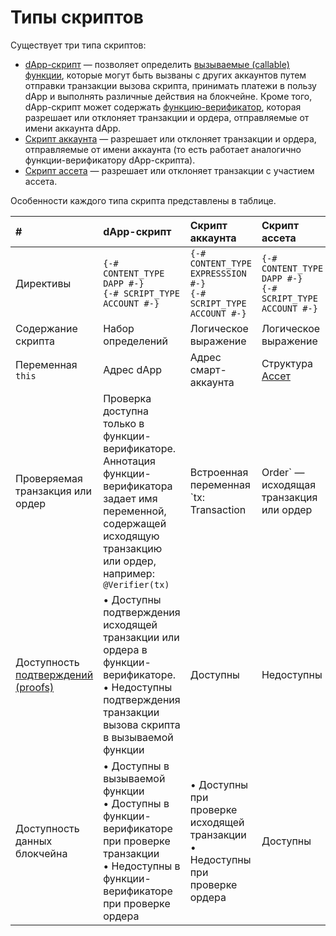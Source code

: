 # Типы скриптов

Существует три типа скриптов:

* [dApp-скрипт](/ru/ride/script/script-types/dapp-script) — позволяет определить [вызываемые (сallable) функции](/ru/ride/functions/callable-function), которые могут быть вызваны с других аккаунтов путем отправки транзакции вызова скрипта, принимать платежи в пользу dApp и выполнять различные действия на блокчейне. Кроме того, dApp-скрипт может содержать [функцию-верификатор](/ru/ride/functions/verifier-function), которая разрешает или отклоняет транзакции и ордера, отправляемые от имени аккаунта dApp.
* [Скрипт аккаунта](/ru/ride/script/script-types/account-script) — разрешает или отклоняет транзакции и ордера, отправляемые от имени аккаунта (то есть работает аналогично функции-верификатору dApp-скрипта).
* [Скрипт ассета](/ru/ride/script/script-types/asset-script) — разрешает или отклоняет транзакции с участием ассета.

Особенности каждого типа скрипта представлены в таблице.

| # | dApp-скрипт | Скрипт аккаунта | Скрипт ассета |
| :--- | :--- | :--- | :--- |
| Директивы | `{-# CONTENT_TYPE DAPP #-}`<br>`{-# SCRIPT_TYPE ACCOUNT #-}` | `{-# CONTENT_TYPE EXPRESSSION #-}`<br>`{-# SCRIPT_TYPE ACCOUNT #-}` | `{-# CONTENT_TYPE DAPP #-}`<br>`{-# SCRIPT_TYPE ACCOUNT #-}` |
| Содержание скрипта | Набор определений | Логическое выражение | Логическое выражение |
| Переменная `this` | Адрес dApp | Адрес смарт-аккаунта | Структура [Ассет](/ru/ride/structures/common-structures/asset) |
| Проверяемая транзакция или ордер | Проверка доступна только в функции-верификаторе. Аннотация функции-верификатора задает имя переменной, содержащей исходящую транзакцию или ордер, например: `@Verifier(tx)` | Встроенная переменная `tx: Transaction|Order` — исходящая транзакция или ордер | Встроенная переменная `tx:`&nbsp;`Transaction` — транзакция с участием ассета.<br>Проверка ордера недоступна |
| Доступность [подтверждений (proofs)](/ru/blockchain/transaction/transaction-proof) | • Доступны подтверждения исходящей транзакции или ордера в функции-верификаторе.<br>• Недоступны подтверждения транзакции вызова скрипта в вызываемой функции | Доступны | Недоступны |
| Доступность данных блокчейна | • Доступны в вызываемой функции<br>• Доступны в функции-верификаторе при проверке транзакции<br>• Недоступны в функции-верификаторе при проверке ордера | • Доступны при проверке исходящей транзакции<br>• Недоступны при проверке ордера | Доступны |
